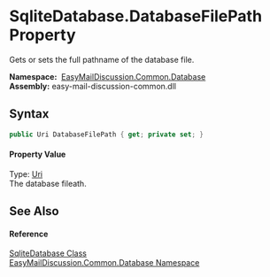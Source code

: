SqliteDatabase.DatabaseFilePath Property
========================================
Gets or sets the full pathname of the database file.

  **Namespace:**  [EasyMailDiscussion.Common.Database][1]  
  **Assembly:** easy-mail-discussion-common.dll

Syntax
------

```csharp
public Uri DatabaseFilePath { get; private set; }
```

#### Property Value
Type: [Uri][2]  
 The database fileath. 

See Also
--------

#### Reference
[SqliteDatabase Class][3]  
[EasyMailDiscussion.Common.Database Namespace][1]  

[1]: ../README.md
[2]: https://docs.microsoft.com/dotnet/api/system.uri
[3]: README.md
